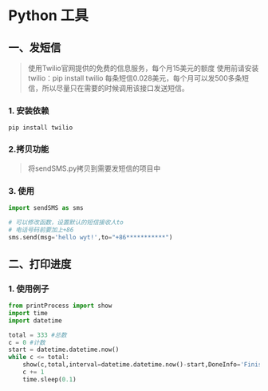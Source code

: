 # Python 工具

## 一、发短信
>  使用Twilio官网提供的免费的信息服务，每个月15美元的额度
>  使用前请安装twilio：pip install twilio
>  每条短信0.028美元，每个月可以发500多条短信，所以尽量只在需要的时候调用该接口发送短信。
    
### 1. 安装依赖
```commandline
pip install twilio
```

### 2.拷贝功能
> 将sendSMS.py拷贝到需要发短信的项目中

### 3. 使用
```python
import sendSMS as sms

# 可以修改函数，设置默认的短信接收人to
# 电话号码前要加上+86
sms.send(msg='hello wyt!',to="+86***********") 
```

## 二、打印进度

### 1. 使用例子

```python
from printProcess import show
import time
import datetime

total = 333 #总数
c = 0 #计数
start = datetime.datetime.now()
while c <= total:
    show(c,total,interval=datetime.datetime.now()-start,DoneInfo='Finished')
    c += 1
    time.sleep(0.1)
```